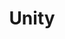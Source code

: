 ---
layout: list
title: Unity
slug: Unity
menu: true
order: 100
description: >
  Unity기술 및 공부한 것을 올려요!
---